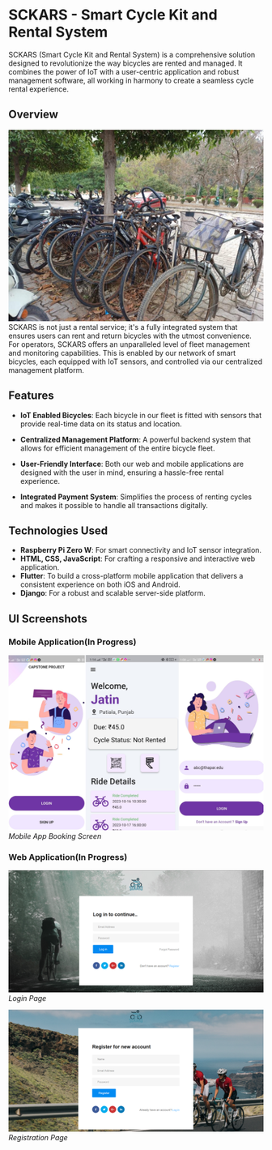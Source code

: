 # SCKARS - Smart Cycle Kit and Rental System

SCKARS (Smart Cycle Kit and Rental System) is a comprehensive solution designed to revolutionize the way bicycles are rented and managed. It combines the power of IoT with a user-centric application and robust management software, all working in harmony to create a seamless cycle rental experience.

## Overview
![Scrap Bicycles in Campus](scrap.jpg)
SCKARS is not just a rental service; it's a fully integrated system that ensures users can rent and return bicycles with the utmost convenience. For operators, SCKARS offers an unparalleled level of fleet management and monitoring capabilities. This is enabled by our network of smart bicycles, each equipped with IoT sensors, and controlled via our centralized management platform.

## Features

- **IoT Enabled Bicycles**: Each bicycle in our fleet is fitted with sensors that provide real-time data on its status and location.

- **Centralized Management Platform**: A powerful backend system that allows for efficient management of the entire bicycle fleet.

- **User-Friendly Interface**: Both our web and mobile applications are designed with the user in mind, ensuring a hassle-free rental experience.

- **Integrated Payment System**: Simplifies the process of renting cycles and makes it possible to handle all transactions digitally.

## Technologies Used

- **Raspberry Pi Zero W**: For smart connectivity and IoT sensor integration.
- **HTML, CSS, JavaScript**: For crafting a responsive and interactive web application.
- **Flutter**: To build a cross-platform mobile application that delivers a consistent experience on both iOS and Android.
- **Django**: For a robust and scalable server-side platform.


## UI Screenshots

### Mobile Application(In Progress)

![Mobile Application](APPUI.jpg)
*Mobile App Booking Screen*

### Web Application(In Progress)

![Web Application Home Page](UI1.png)
*Login Page*

![Web Application Rental Page](UI2.png)
*Registration Page*


